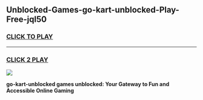 
## Unblocked-Games-go-kart-unblocked-Play-Free-jql50
<h3>
<a href="https://premium76.site?title=go-kart-unblocked&ref=20M">CLICK TO PLAY</a></h3>
<hr>

<h3>
<a href="https://premium76.site?title=go-kart-unblocked&ref=20M">CLICK 2 PLAY</a>
  
</h3>

<a href="https://premium76.site?title=go-kart-unblocked&ref=19M"><img src="https://clearcache.store/games.png"></a>


**go-kart-unblocked games unblocked: Your Gateway to Fun and Accessible Online Gaming**
